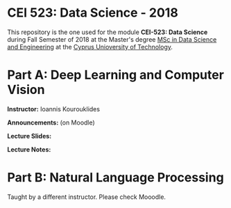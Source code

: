 # CEI 523: Data Science - 2018

This repository is the one used for the module __CEI-523: Data Science__ during Fall Semester of 2018 at the Master's degree [MSc in Data Science and Engineering](https://www.cut.ac.cy/faculties/fet/eecei/module-description/modules-msc-data-science-and-engineering/?languageId=1) at the [Cyprus Unioversity of Technology](https://www.cut.ac.cy/).


# Part A: Deep Learning and Computer Vision

__Instructor:__ Ioannis Kourouklides

__Announcements:__ (on Moodle)

__Lecture Slides:__

__Lecture Notes:__


# Part B: Natural Language Processing

Taught by a different instructor. Please check Mooodle.
